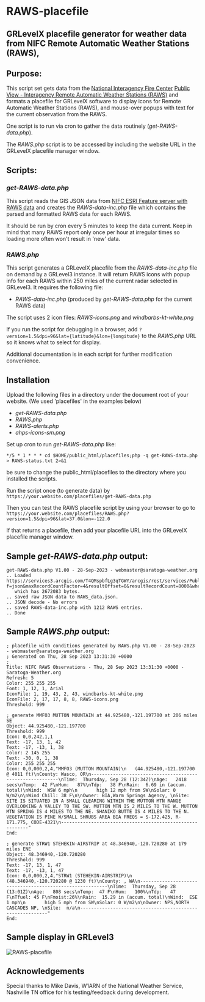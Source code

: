 # RAWS-placefile
## GRLevelX placefile generator for weather data from NIFC Remote Automatic Weather Stations (RAWS),

## Purpose:

This script set gets data from the [National Interagency Fire Center](https://data-nifc.opendata.arcgis.com/) [Public View - Interagency Remote Automatic Weather Stations (RAWS)](https://data-nifc.opendata.arcgis.com/datasets/nifc::public-view-interagency-remote-automatic-weather-stations-raws/about) and formats a placefile for GRLevelX software
to display icons for Remote Automatic Weather Stations (RAWS), and
mouse-over popups with text for the current observation from the RAWS.

One script is to run via cron to gather the data routinely (*get-RAWS-data.php*).  

The *RAWS.php* script is to be accessed by including the website URL in the GRLevelX placefile manager window.

## Scripts:

### *get-RAWS-data.php*

This script reads the GIS JSON data from [NIFC ESRI Feature server with RAWS data](https://services3.arcgis.com/T4QMspbfLg3qTGWY/arcgis/rest/services/PublicView_RAWS/FeatureServer/1/) and creates the 
*RAWS-data-inc.php* file which contains the parsed and formatted RAWS data for each RAWS. 


It should be run by cron every 5 minutes to keep the data current.  Keep in mind that
many RAWS report only once per hour at irregular times so loading more often won't result in 'new' data.

### *RAWS.php*

This script generates a GRLevelX placefile from the *RAWS-data-inc.php* 
file on demand by a GRLevel3 instance.  It will return RAWS icons with popup info
for each RAWS within 250 miles of the current radar selected in GRLevel3.
It requires the following file:

-   *RAWS-data-inc.php* (produced by *get-RAWS-data.php* for the current RAWS data)
   

The script uses 2 icon files:  *RAWS-icons.png* and *windbarbs-kt-white.png*

If you run the script for debugging in a browser, add `?version=1.5&dpi=96&lat={latitude}&lon={longitude}` to
the *RAWS.php* URL so it knows what to select for display.

Additional documentation is in each script for further modification convenience.

## Installation

Upload the following files in a directory under the document root of your website.  (We used 'placefiles' in the examples below)

- *get-RAWS-data.php*
- *RAWS.php*
- *RAWS-alerts.php*
- *ahps-icons-sm.png*
  
Set up cron to run *get-RAWS-data.php* like:
```
*/5 * 1 * * * cd $HOME/public_html/placefiles;php -q get-RAWS-data.php > RAWS-status.txt 2>&1
```
be sure to change the public_html/placefiles to the directory where you installed the scripts.

Run the script once (to generate data) by `https://your.website.com/placefiles/get-RAWS-data.php`

Then you can test the RAWS placefile script by using your browser to go to
`https://your.website.com/placefiles/RAWS.php?version=1.5&dpi=96&lat=37.0&lon=-122.0`

If that returns a placefile, then add your placefile URL into the GRLevelX placefile
manager window.

## Sample *get-RAWS-data.php* output:
```
get-RAWS-data.php V1.00 - 28-Sep-2023 - webmaster@saratoga-weather.org
.. Loaded https://services3.arcgis.com/T4QMspbfLg3qTGWY/arcgis/rest/services/PublicView_RAWS/FeatureServer/1/query?f=json&maxRecordCountFactor=4&resultOffset=0&resultRecordCount=8000&where=1%3D1&orderByFields=OBJECTID&outFields=*&spatialRel=esriSpatialRelIntersects
   which has 2672083 bytes.
.. saved raw JSON data to RAWS_data.json.
.. JSON decode - No errors
.. saved RAWS-data-inc.php with 1212 RAWS entries.
.. Done
```

## Sample *RAWS.php* output:
```
; placefile with conditions generated by RAWS.php V1.00 - 28-Sep-2023 - webmaster@saratoga-weather.org
; Generated on Thu, 28 Sep 2023 13:31:30 +0000
;
Title: NIFC RAWS Observations - Thu, 28 Sep 2023 13:31:30 +0000 - Saratoga-Weather.org 
Refresh: 5
Color: 255 255 255
Font: 1, 12, 1, Arial
IconFile: 1, 19, 43, 2, 43, windbarbs-kt-white.png
IconFile: 2, 17, 17, 8, 8, RAWS-icons.png
Threshold: 999

; generate MMFO3 MUTTON MOUNTAIN at 44.925480,-121.197700 at 206 miles SE 
Object: 44.925480,-121.197700
Threshold: 999
Icon: 0,0,242,1,1
Text: -17, 13, 1, 42
Text: -17, -13, 1, 38
Color: 2 145 255
Text: -30, 0, 1, 38
Color: 255 255 255
Icon: 0,0,000,2,4,"MMFO3 (MUTTON MOUNTAIN)\n   (44.925480,-121.197700 @ 4011 ft)\nCounty: Wasco, OR\n----------------------------------------------------------\nTime:  Thursday, Sep 28 (12:34Z)\nAge:   2418 secs\nTemp:  42 F\nHum:   87%\nTdp:   38 F\nRain:  6.69 in (accum. total)\nWind:  WSW 6 mph\n       high 12 mph from SW\nSolar: 0 W/m2\n\nWind Chill: 38 F\n\nOwner: BIA,Warm Springs Agency, \nSite:  SITE IS SITUATED IN A SMALL CLEARING WITHIN THE MUTTON MTN RANGE OVERLOOKING A VALLEY TO THE SW. MUTTON MTN IS 2 MILES TO THE W. MUTTON MTN SPRING IS 4 MILES TO THE NE. SHANIKO BUTTE IS 4 MILES TO THE N. VEGETATION IS PINE W/SMALL SHRUBS AREA BIA FREQS = S-172.425, R-171.775, CODE-4321\n----------------------------------------------------------"
End:

; generate STRW1 STEHEKIN-AIRSTRIP at 48.346940,-120.720280 at 179 miles ENE 
Object: 48.346940,-120.720280
Threshold: 999
Text: -17, 13, 1, 47
Text: -17, -13, 1, 47
Icon: 0,0,000,2,4,"STRW1 (STEHEKIN-AIRSTRIP)\n   (48.346940,-120.720280 @ 1230 ft)\nCounty: , WA\n----------------------------------------------------------\nTime:  Thursday, Sep 28 (13:01Z)\nAge:   808 secs\nTemp:  47 F\nHum:   100%\nTdp:   47 F\nTfuel: 45 F\nFmoist:26%\nRain:  15.29 in (accum. total)\nWind:  ESE 1 mph\n       high 5 mph from SW\nSolar: 0 W/m2\n\nOwner: NPS,NORTH CASCADES NP, \nSite:  n/a\n----------------------------------------------------------"
End:
```

## Sample display in GRLevel3

![RAWS-placefile](https://github.com/ktrue/RAWS-placefile/assets/17507343/57e686a0-7b8e-4ca6-881b-7af24c02a97d)

## Acknowledgements

Special thanks to Mike Davis, W1ARN of the National Weather Service, Nashville TN office
for his testing/feedback during development.   

